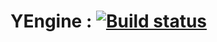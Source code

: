 # YEngine : [![Build status](https://ci.appveyor.com/api/projects/status/rp47n5hbum4pc996?svg=true)](https://ci.appveyor.com/project/Asubayo/yengine)

